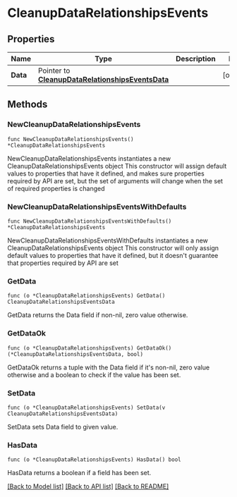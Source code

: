 # CleanupDataRelationshipsEvents

## Properties

Name | Type | Description | Notes
------------ | ------------- | ------------- | -------------
**Data** | Pointer to [**CleanupDataRelationshipsEventsData**](CleanupDataRelationshipsEventsData.md) |  | [optional] 

## Methods

### NewCleanupDataRelationshipsEvents

`func NewCleanupDataRelationshipsEvents() *CleanupDataRelationshipsEvents`

NewCleanupDataRelationshipsEvents instantiates a new CleanupDataRelationshipsEvents object
This constructor will assign default values to properties that have it defined,
and makes sure properties required by API are set, but the set of arguments
will change when the set of required properties is changed

### NewCleanupDataRelationshipsEventsWithDefaults

`func NewCleanupDataRelationshipsEventsWithDefaults() *CleanupDataRelationshipsEvents`

NewCleanupDataRelationshipsEventsWithDefaults instantiates a new CleanupDataRelationshipsEvents object
This constructor will only assign default values to properties that have it defined,
but it doesn't guarantee that properties required by API are set

### GetData

`func (o *CleanupDataRelationshipsEvents) GetData() CleanupDataRelationshipsEventsData`

GetData returns the Data field if non-nil, zero value otherwise.

### GetDataOk

`func (o *CleanupDataRelationshipsEvents) GetDataOk() (*CleanupDataRelationshipsEventsData, bool)`

GetDataOk returns a tuple with the Data field if it's non-nil, zero value otherwise
and a boolean to check if the value has been set.

### SetData

`func (o *CleanupDataRelationshipsEvents) SetData(v CleanupDataRelationshipsEventsData)`

SetData sets Data field to given value.

### HasData

`func (o *CleanupDataRelationshipsEvents) HasData() bool`

HasData returns a boolean if a field has been set.


[[Back to Model list]](../README.md#documentation-for-models) [[Back to API list]](../README.md#documentation-for-api-endpoints) [[Back to README]](../README.md)


